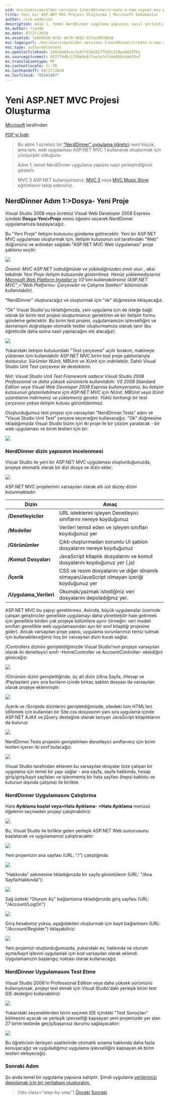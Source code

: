 ```yaml
---
uid: mvc/overview/older-versions-1/nerddinner/create-a-new-aspnet-mvc-project
title: Yeni bir ASP.NET MVC Projesi Oluşturma | Microsoft Dokümanlar
author: rick-anderson
description: Adım 1, temel NerdDinner uygulama yapısını nasıl yerleştirdiğinizi gösterir.
ms.author: riande
ms.date: 07/27/2010
ms.assetid: 7e0e9928-8fdc-4b74-9882-55fac0976628
msc.legacyurl: /mvc/overview/older-versions-1/nerddinner/create-a-new-aspnet-mvc-project
msc.type: authoredcontent
ms.openlocfilehash: 240c8a04cec3c07f434182775d1c519aab029761
ms.sourcegitcommit: 022f79dbc1350e0c6ffaa1e7e7c6e850cdabf9af
ms.translationtype: MT
ms.contentlocale: tr-TR
ms.lasthandoff: 04/17/2020
ms.locfileid: "81541487"
---
```

# <a name="create-a-new-aspnet-mvc-project"></a>Yeni ASP.NET MVC Projesi Oluşturma

[Microsoft](https://github.com/microsoft) tarafından

[PDF’yi İndir](http://aspnetmvcbook.s3.amazonaws.com/aspnetmvc-nerdinner_v1.pdf)

> Bu adım 1 ücretsiz bir ["NerdDinner" uygulama öğretici](introducing-the-nerddinner-tutorial.md) nasıl küçük, ama tam, web uygulaması ASP.NET MVC 1 kullanarak oluşturmak için yürüyüşler olduğunu.
> 
> Adım 1, temel NerdDinner uygulama yapısını nasıl yerleştirdiğinizi gösterir.
> 
> MVC 3 ASP.NET kullanıyorsanız, [MVC 3](../../older-versions/getting-started-with-aspnet-mvc3/cs/intro-to-aspnet-mvc-3.md) veya [MVC Music Store](../../older-versions/mvc-music-store/mvc-music-store-part-1.md) eğitimlerini takip edersiniz.

## <a name="nerddinner-step-1-file-gtnew-project"></a>NerdDinner Adım 1:&gt;Dosya- Yeni Proje

Visual Studio 2008 veya ücretsiz Visual Web Developer 2008 Express içindeki **Dosya-Yeni&gt;Proje** menü öğesini seçerek NerdDinner uygulamamıza başlayacağız.

Bu "Yeni Proje" iletişim kutusunu gündeme getirecektir. Yeni bir ASP.NET MVC uygulaması oluşturmak için, iletişim kutusunun sol tarafındaki "Web" düğümünü ve ardından sağdaki "ASP.NET MVC Web Uygulaması" proje şablonu seçilir:

![](create-a-new-aspnet-mvc-project/_static/image1.png)

*Önemli: MVC ASP.NET indirdiğinizde ve yüklediğinizden emin olun , aksi takdirde Yeni Proje iletişim kutusunda gösterilmez. Henüz yüklemediyseniz [Microsoft Web Platform Installer'ın](https://www.microsoft.com/web/downloads/platform.aspx) V2'sini kullanabilirsiniz (ASP.NET MVC",&gt;"Web Platformu- Çerçeveler ve Çalışma Saatleri" bölümünde kullanılabilir).*

"NerdDinner" oluşturacağız ve oluşturmak için "ok" düğmesine tıklayacağız.

"Ok" Visual Studio'yu tıklattığımızda, yeni uygulama için de isteğe bağlı olarak bir birim test projesi oluşturmamızı gerektiren ek bir iletişim formu gündeme gelecektir. Bu birim test projesi, uygulamamızın işlevselliğini ve davranışını doğrulayan otomatik testler oluşturmamıza olanak tanır (bu öğreticide daha sonra nasıl yapılacağını ele alacağız).

![](create-a-new-aspnet-mvc-project/_static/image2.png)

Yukarıdaki iletişim kutusundaki "Test çerçevesi" açılır bırakım, makineye yüklenen tüm kullanılabilir ASP.NET MVC birim test proje şablonlarıyla doldurulur. Sürümler NUnit, MBUnit ve XUnit için indirilebilir. Dahili Visual Studio Unit Test çerçevesi de desteklenir.

*Not: Visual Studio Unit Test Framework sadece Visual Studio 2008 Professional ve daha yüksek sürümlerle kullanılabilir. VS 2008 Standard Edition veya Visual Web Developer 2008 Express kullanıyorsanız, bu iletişim kutusunun gösterilebilmesi için ASP.NET MVC için NUnit, MBUnit veya XUnit uzantılarını indirmeniz ve yüklemeniz gerekir. Yüklü herhangi bir test çerçevesi yoksa iletişim kutusu görüntülenmez.*

Oluşturduğumuz test projesi için varsayılan "NerdDinner.Tests" adını ve "Visual Studio Unit Test" çerçeve seçeneğini kullanacağız. "Ok" düğmesine tıkladığımızda Visual Studio bizim için iki proje ile bir çözüm yaratacak - bir web uygulaması ve birim testleri için bir:

![](create-a-new-aspnet-mvc-project/_static/image3.png)

### <a name="examining-the-nerddinner-directory-structure"></a>NerdDinner dizin yapısının incelenmesi

Visual Studio ile yeni bir ASP.NET MVC uygulaması oluşturduğunuzda, projeye otomatik olarak bir dizi dosya ve dizin ekler:

![](create-a-new-aspnet-mvc-project/_static/image4.png)

ASP.NET MVC projelerinin varsayılan olarak altı üst düzey dizini bulunmaktadır:

| **Dizin** | **Amaç** |
| --- | --- |
| **/Denetleyiciler** | URL isteklerini işleyen Denetleyici sınıflarını nereye koyduğunuz |
| **/Modeller** | Verileri temsil eden ve işleyen sınıfları koyduğunuz yer |
| **/Görünümler** | Çıktı oluşturmadan sorumlu UI şablon dosyalarını nereye koyduğunuz |
| **/Komut Dosyaları** | JavaScript kitaplık dosyalarını ve komut dosyalarını koyduğunuz yer (.js) |
| **/İçerik** | CSS ve resim dosyalarını ve diğer dinamik olmayan/JavaScript olmayan içeriği koyduğunuz yer |
| **/Uygulama\_Verileri** | Okumak/yazmak istediğiniz veri dosyalarını depoladığınız yer. |

ASP.NET MVC bu yapıyı gerektirmez. Aslında, büyük uygulamalar üzerinde çalışan geliştiriciler genellikle uygulamayı daha yönetilebilir hale getirmek için genellikle birden çok projeye bölümlere ayırır (örneğin: veri modeli sınıfları genellikle web uygulamasından ayrı bir sınıf kitaplığı projesine gider). Ancak varsayılan proje yapısı, uygulama sorunlarımızı temiz tutmak için kullanabileceğimiz hoş bir varsayılan dizin kuralı sağlar.

/Controllers dizinini genişletdiğimizde Visual Studio'nun projeye varsayılan olarak iki denetleyici sınıfı -HomeController ve AccountController- eklediğini göreceğiz:

![](create-a-new-aspnet-mvc-project/_static/image5.png)

/Görünüm dizini genişlettiğinde, üç alt dizin (/Ana Sayfa, /Hesap ve /Paylaşılan) yanı sıra bunların içinde birkaç şablon dosyası da varsayılan olarak projeye eklenmiştir:

![](create-a-new-aspnet-mvc-project/_static/image6.png)

/İçerik ve /Scriptds dizinlerini genişletdiğimizde, sitedeki tüm HTML'leri stillemek için kullanılan bir Site.css dosyasının yanı sıra uygulama içinde ASP.NET AJAX ve jQuery desteğine olanak tanıyan JavaScript kitaplıklarını da buluruz:

![](create-a-new-aspnet-mvc-project/_static/image7.png)

NerdDinner.Tests projesini genişletirken denetleyici sınıflarımız için birim testleri içeren iki sınıf bulacağız:

![](create-a-new-aspnet-mvc-project/_static/image8.png)

Visual Studio tarafından eklenen bu varsayılan dosyalar bize çalışan bir uygulama için temel bir yapı sağlar - ana sayfa, sayfa hakkında, hesap giriş/giriş/kayıt sayfaları ve işlenmemiş bir hata sayfası (hepsi kablolu ve kutunun dışında çalışma) ile birlikte.

### <a name="running-the-nerddinner-application"></a>NerdDinner Uygulamasını Çalıştırma

Hata **Ayıklama başlat veya&gt;Hata Ayıklama-** **&gt;Hata Ayıklama** menüsü öğelerini seçmeden projeyi çalıştırabiliriz:

![](create-a-new-aspnet-mvc-project/_static/image9.png)

Bu, Visual Studio ile birlikte gelen yerleşik ASP.NET Web sunucusunu başlatacak ve uygulamamızı çalıştıracaktır:

![](create-a-new-aspnet-mvc-project/_static/image10.png)

Yeni projemizin ana sayfası (URL: "/") çalıştığında:

![](create-a-new-aspnet-mvc-project/_static/image11.png)

"Hakkında" sekmesine tıkladığınızda bir sayfa görüntülenir (URL: "/Ana Sayfa/Hakkında"):

![](create-a-new-aspnet-mvc-project/_static/image12.png)

Sağ üstteki "Oturum Aç" bağlantısına tıkladığınızda giriş sayfası (URL: "/Account/LogOn")

![](create-a-new-aspnet-mvc-project/_static/image13.png)

Giriş hesabımız yoksa, aşağıdakileri oluşturmak için kayıt bağlantısını (URL: "/Account/Register") tıklayabiliriz:

![](create-a-new-aspnet-mvc-project/_static/image14.png)

Yeni projemizi oluşturduğumuzda, yukarıdaki ev, hakkında ve oturum açma/kayıt işlevini uygulamak için kod varsayılan olarak eklendi. Uygulamamızın başlangıç noktası olarak kullanacağız.

### <a name="testing-the-nerddinner-application"></a>NerdDinner Uygulamasını Test Etme

Visual Studio 2008'in Professional Edition veya daha yüksek sürümünü kullanıyorsak, projeyi test etmek için Visual Studio'daki yerleşik birim test IDE desteğini kullanabiliriz:

![](create-a-new-aspnet-mvc-project/_static/image15.png)

Yukarıdaki seçeneklerden birini seçmek IDE içindeki "Test Sonuçları" bölmesini açacak ve yerleşik işlevselliği kapsayan yeni projemizde yer alan 27 birim testinde geçiş/başarısız durumu sağlayacaktır:

![](create-a-new-aspnet-mvc-project/_static/image16.png)

Bu öğreticinin ilerleyen saatlerinde otomatik sınama hakkında daha fazla konuşacağız ve uyguladığımız uygulama işlevselliğini kapsayan ek birim testleri ekleyeceğiz.

### <a name="next-step"></a>Sonraki Adım

Şu anda temel bir uygulama yapısına sahiptir. Şimdi uygulama [verilerimizi depolamak için bir veritabanı oluşturalım.](create-a-database.md)

> [!div class="step-by-step"]
> [Önceki](introducing-the-nerddinner-tutorial.md)
> [Sonraki](create-a-database.md)
